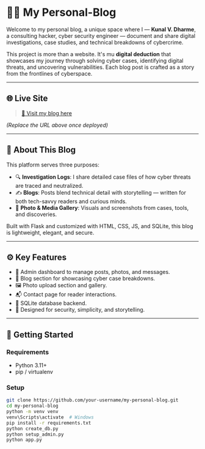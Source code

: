# 🕵️‍♂️ My Personal-Blog

Welcome to my personal blog, a unique space where I — **Kunal V. Dharme**, a consulting hacker, cyber security engineer  — document and share digital investigations, case studies, and technical breakdowns of cybercrime.

This project is more than a website. It's mu **digital deduction** that showcases my journey through solving cyber cases, identifying digital threats, and uncovering vulnerabilities. Each blog post is crafted as a story from the frontlines of cyberspace.

---

## 🌐 Live Site

> [🔗 Visit my blog here](https://your-deployment-url.com)

*(Replace the URL above once deployed)*

---

## 🧠 About This Blog

This platform serves three purposes:

- 🔍 **Investigation Logs**: I share detailed case files of how cyber threats are traced and neutralized.
- ✍️ **Blogs**: Posts blend technical detail with storytelling — written for both tech-savvy readers and curious minds.
- 📸 **Photo & Media Gallery**: Visuals and screenshots from cases, tools, and discoveries.

Built with Flask and customized with HTML, CSS, JS, and SQLite, this blog is lightweight, elegant, and secure.

---

## ⚙️ Key Features

- 🔐 Admin dashboard to manage posts, photos, and messages.
- 📖 Blog section for showcasing cyber case breakdowns.
- 🖼️ Photo upload section and gallery.
- 📬 Contact page for reader interactions.
- 📁 SQLite database backend.
- 🎯 Designed for security, simplicity, and storytelling.

---

## 🚀 Getting Started

### Requirements

- Python 3.11+
- pip / virtualenv

### Setup

```bash
git clone https://github.com/your-username/my-personal-blog.git
cd my-personal-blog
python -m venv venv
venv\Scripts\activate  # Windows
pip install -r requirements.txt
python create_db.py
python setup_admin.py
python app.py
